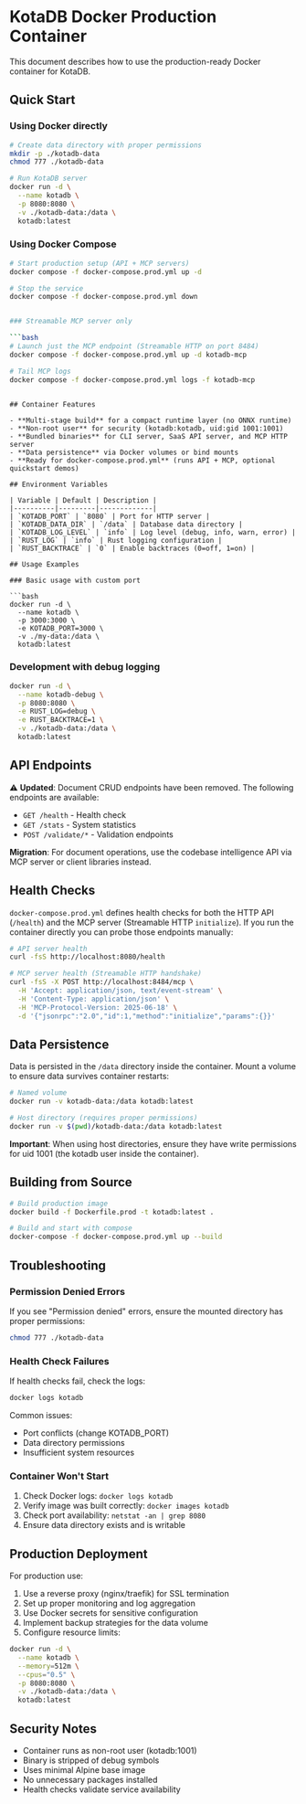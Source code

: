 # KotaDB Docker Production Container

This document describes how to use the production-ready Docker container for KotaDB.

## Quick Start

### Using Docker directly

```bash
# Create data directory with proper permissions
mkdir -p ./kotadb-data
chmod 777 ./kotadb-data

# Run KotaDB server
docker run -d \
  --name kotadb \
  -p 8080:8080 \
  -v ./kotadb-data:/data \
  kotadb:latest
```

### Using Docker Compose

```bash
# Start production setup (API + MCP servers)
docker compose -f docker-compose.prod.yml up -d

# Stop the service
docker compose -f docker-compose.prod.yml down


### Streamable MCP server only

```bash
# Launch just the MCP endpoint (Streamable HTTP on port 8484)
docker compose -f docker-compose.prod.yml up -d kotadb-mcp

# Tail MCP logs
docker compose -f docker-compose.prod.yml logs -f kotadb-mcp
```
```

## Container Features

- **Multi-stage build** for a compact runtime layer (no ONNX runtime)
- **Non-root user** for security (kotadb:kotadb, uid:gid 1001:1001)
- **Bundled binaries** for CLI server, SaaS API server, and MCP HTTP server
- **Data persistence** via Docker volumes or bind mounts
- **Ready for docker-compose.prod.yml** (runs API + MCP, optional quickstart demos)

## Environment Variables

| Variable | Default | Description |
|----------|---------|-------------|
| `KOTADB_PORT` | `8080` | Port for HTTP server |
| `KOTADB_DATA_DIR` | `/data` | Database data directory |
| `KOTADB_LOG_LEVEL` | `info` | Log level (debug, info, warn, error) |
| `RUST_LOG` | `info` | Rust logging configuration |
| `RUST_BACKTRACE` | `0` | Enable backtraces (0=off, 1=on) |

## Usage Examples

### Basic usage with custom port

```bash
docker run -d \
  --name kotadb \
  -p 3000:3000 \
  -e KOTADB_PORT=3000 \
  -v ./my-data:/data \
  kotadb:latest
```

### Development with debug logging

```bash
docker run -d \
  --name kotadb-debug \
  -p 8080:8080 \
  -e RUST_LOG=debug \
  -e RUST_BACKTRACE=1 \
  -v ./kotadb-data:/data \
  kotadb:latest
```

## API Endpoints

⚠️ **Updated**: Document CRUD endpoints have been removed. The following endpoints are available:

- `GET /health` - Health check
- `GET /stats` - System statistics
- `POST /validate/*` - Validation endpoints

**Migration**: For document operations, use the codebase intelligence API via MCP server or client libraries instead.

## Health Checks

`docker-compose.prod.yml` defines health checks for both the HTTP API (`/health`) and the MCP server (Streamable HTTP `initialize`). If you run the container directly you can probe those endpoints manually:

```bash
# API server health
curl -fsS http://localhost:8080/health

# MCP server health (Streamable HTTP handshake)
curl -fsS -X POST http://localhost:8484/mcp \
  -H 'Accept: application/json, text/event-stream' \
  -H 'Content-Type: application/json' \
  -H 'MCP-Protocol-Version: 2025-06-18' \
  -d '{"jsonrpc":"2.0","id":1,"method":"initialize","params":{}}'
```

## Data Persistence

Data is persisted in the `/data` directory inside the container. Mount a volume to ensure data survives container restarts:

```bash
# Named volume
docker run -v kotadb-data:/data kotadb:latest

# Host directory (requires proper permissions)
docker run -v $(pwd)/kotadb-data:/data kotadb:latest
```

**Important**: When using host directories, ensure they have write permissions for uid 1001 (the kotadb user inside the container).

## Building from Source

```bash
# Build production image
docker build -f Dockerfile.prod -t kotadb:latest .

# Build and start with compose
docker-compose -f docker-compose.prod.yml up --build
```

## Troubleshooting

### Permission Denied Errors

If you see "Permission denied" errors, ensure the mounted directory has proper permissions:

```bash
chmod 777 ./kotadb-data
```

### Health Check Failures

If health checks fail, check the logs:

```bash
docker logs kotadb
```

Common issues:
- Port conflicts (change KOTADB_PORT)
- Data directory permissions
- Insufficient system resources

### Container Won't Start

1. Check Docker logs: `docker logs kotadb`
2. Verify image was built correctly: `docker images kotadb`
3. Check port availability: `netstat -an | grep 8080`
4. Ensure data directory exists and is writable

## Production Deployment

For production use:

1. Use a reverse proxy (nginx/traefik) for SSL termination
2. Set up proper monitoring and log aggregation
3. Use Docker secrets for sensitive configuration
4. Implement backup strategies for the data volume
5. Configure resource limits:

```bash
docker run -d \
  --name kotadb \
  --memory=512m \
  --cpus="0.5" \
  -p 8080:8080 \
  -v ./kotadb-data:/data \
  kotadb:latest
```

## Security Notes

- Container runs as non-root user (kotadb:1001)
- Binary is stripped of debug symbols
- Uses minimal Alpine base image
- No unnecessary packages installed
- Health checks validate service availability
